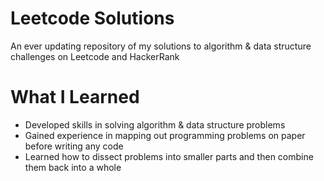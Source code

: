# Leetcode Solutions

An ever updating repository of my solutions to algorithm & data structure challenges on Leetcode and HackerRank

# What I Learned

* Developed skills in solving algorithm & data structure problems
* Gained experience in mapping out programming problems on paper before writing any code
* Learned how to dissect problems into smaller parts and then combine them back into a whole
